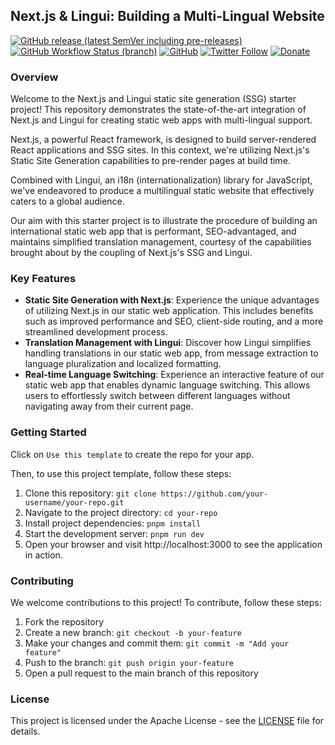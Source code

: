 ## Next.js & Lingui: Building a Multi-Lingual Website

[![GitHub release (latest SemVer including pre-releases)](https://img.shields.io/github/v/release/nekofar/nextjs-lingui-starter?include_prereleases)](https://github.com/nekofar/nextjs-lingui-starter/releases)
[![GitHub Workflow Status (branch)](https://img.shields.io/github/actions/workflow/status/nekofar/nextjs-lingui-starter/build.yml)](https://github.com/nekofar/nextjs-lingui-starter/actions/workflows/build.yml)
[![GitHub](https://img.shields.io/github/license/nekofar/nextjs-lingui-starter)](https://github.com/nekofar/nextjs-lingui-starter/blob/master/LICENSE)
[![Twitter Follow](https://img.shields.io/badge/follow-%40nekofar-1DA1F2?logo=twitter&style=flat)](https://twitter.com/nekofar)
[![Donate](https://img.shields.io/badge/donate-nekofar.crypto-a2b9bc?logo=ko-fi&logoColor=white)](https://ud.me/nekofar.crypto)

### Overview

Welcome to the Next.js and Lingui static site generation (SSG) starter project! This repository demonstrates the
state-of-the-art integration of Next.js and Lingui for creating static web apps with multi-lingual support.

Next.js, a powerful React framework, is designed to build server-rendered React applications and SSG sites. In this
context, we're utilizing Next.js's Static Site Generation capabilities to pre-render pages at build time.

Combined with Lingui, an i18n (internationalization) library for JavaScript, we've endeavored to produce a multilingual
static website that effectively caters to a global audience.

Our aim with this starter project is to illustrate the procedure of building an international static web app that is
performant, SEO-advantaged, and maintains simplified translation management, courtesy of the capabilities brought about
by the coupling of Next.js's SSG and Lingui.

### Key Features

* **Static Site Generation with Next.js**: Experience the unique advantages of utilizing Next.js in our static web
  application. This includes benefits such as improved performance and SEO, client-side routing, and a more streamlined
  development process.
* **Translation Management with Lingui**: Discover how Lingui simplifies handling translations in our static web app,
  from message extraction to language pluralization and localized formatting.
* **Real-time Language Switching**: Experience an interactive feature of our static web app that enables dynamic
  language switching. This allows users to effortlessly switch between different languages without navigating away from
  their current page.

### Getting Started

Click on `Use this template` to create the repo for your app.

Then, to use this project template, follow these steps:

1. Clone this repository: `git clone https://github.com/your-username/your-repo.git`
2. Navigate to the project directory: `cd your-repo`
3. Install project dependencies: `pnpm install`
4. Start the development server: `pnpm run dev`
5. Open your browser and visit http://localhost:3000 to see the application in action.

### Contributing

We welcome contributions to this project! To contribute, follow these steps:

1. Fork the repository
2. Create a new branch: `git checkout -b your-feature`
3. Make your changes and commit them: `git commit -m "Add your feature"`
4. Push to the branch: `git push origin your-feature`
5. Open a pull request to the main branch of this repository

### License

This project is licensed under the Apache License - see the [LICENSE](LICENSE) file for details.
